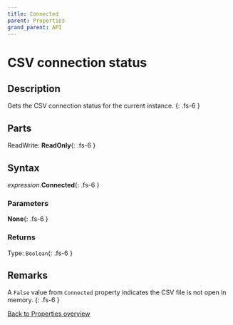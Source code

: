 ```yaml
---
title: Connected
parent: Properties
grand_parent: API
---
```


# CSV connection status

## Description
Gets the CSV connection status for the current instance.
{: .fs-6 }

## Parts
ReadWrite: **ReadOnly**{: .fs-6 }

## Syntax
*expression*.**Connected**{: .fs-6 }

### Parameters

**None**{: .fs-6 }

### Returns

Type: `Boolean`{: .fs-6 }

## Remarks
A `False` value from `Connected` property indicates the CSV file is not open in memory.
{: .fs-6 }

[Back to Properties overview](https://ws-garcia.github.io/VBA-CSV-interface/api/properties/)